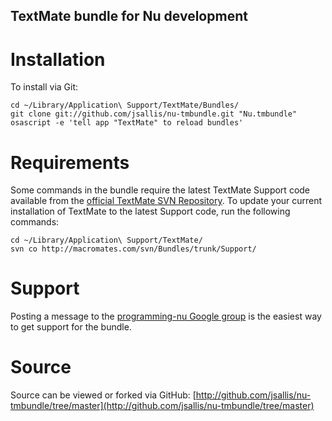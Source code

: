 TextMate bundle for Nu development
----------------------------------

Installation
============

To install via Git:

    cd ~/Library/Application\ Support/TextMate/Bundles/
    git clone git://github.com/jsallis/nu-tmbundle.git "Nu.tmbundle"
    osascript -e 'tell app "TextMate" to reload bundles'

Requirements
============

Some commands in the bundle require the latest TextMate Support code available from the [official TextMate SVN Repository](http://macromates.com/svn/Bundles/trunk/).
To update your current installation of TextMate to the latest Support code, run the following commands:

    cd ~/Library/Application\ Support/TextMate/
    svn co http://macromates.com/svn/Bundles/trunk/Support/

Support
=======

Posting a message to the [programming-nu Google group](http://groups.google.com/group/programming-nu) is the easiest way to get support for the bundle.

Source
======

Source can be viewed or forked via GitHub: [http://github.com/jsallis/nu-tmbundle/tree/master](http://github.com/jsallis/nu-tmbundle/tree/master)